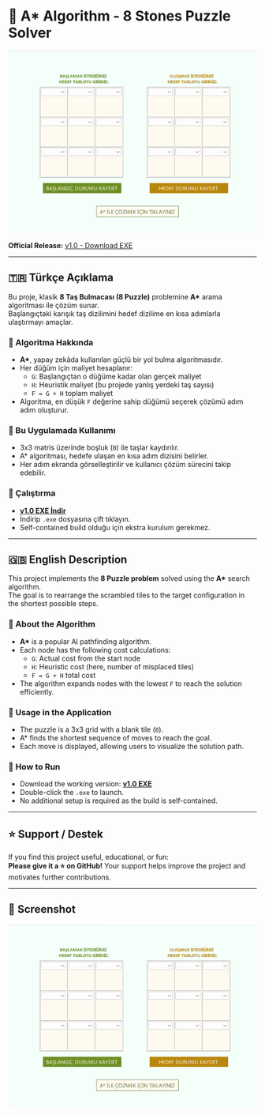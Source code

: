 # 🧩 A* Algorithm - 8 Stones Puzzle Solver

![Banner](./screenshot.png)

**Official Release:** [v1.0 - Download EXE](https://github.com/<your-username>/<your-repo>/releases/download/v1.0/AStarWith8StonesPuzzle.exe)

---

## 🇹🇷 Türkçe Açıklama

Bu proje, klasik **8 Taş Bulmacası (8 Puzzle)** problemine **A\*** arama algoritması ile çözüm sunar.  
Başlangıçtaki karışık taş dizilimini hedef dizilime en kısa adımlarla ulaştırmayı amaçlar.

### 🔹 Algoritma Hakkında
- **A\***, yapay zekâda kullanılan güçlü bir yol bulma algoritmasıdır.
- Her düğüm için maliyet hesaplanır:
  - `G`: Başlangıçtan o düğüme kadar olan gerçek maliyet  
  - `H`: Heuristik maliyet (bu projede yanlış yerdeki taş sayısı)  
  - `F = G + H` toplam maliyet
- Algoritma, en düşük `F` değerine sahip düğümü seçerek çözümü adım adım oluşturur.

### 🔹 Bu Uygulamada Kullanımı
- 3x3 matris üzerinde boşluk (`0`) ile taşlar kaydırılır.  
- A\* algoritması, hedefe ulaşan en kısa adım dizisini belirler.  
- Her adım ekranda görselleştirilir ve kullanıcı çözüm sürecini takip edebilir.

### 🔹 Çalıştırma
- [**v1.0 EXE İndir**](https://github.com/<your-username>/<your-repo>/releases/download/v1.0/AStarWith8StonesPuzzle.exe)  
- İndirip `.exe` dosyasına çift tıklayın.  
- Self-contained build olduğu için ekstra kurulum gerekmez.

---

## 🇬🇧 English Description

This project implements the **8 Puzzle problem** solved using the **A\*** search algorithm.  
The goal is to rearrange the scrambled tiles to the target configuration in the shortest possible steps.

### 🔹 About the Algorithm
- **A\*** is a popular AI pathfinding algorithm.  
- Each node has the following cost calculations:
  - `G`: Actual cost from the start node  
  - `H`: Heuristic cost (here, number of misplaced tiles)  
  - `F = G + H` total cost
- The algorithm expands nodes with the lowest `F` to reach the solution efficiently.

### 🔹 Usage in the Application
- The puzzle is a 3x3 grid with a blank tile (`0`).  
- A\* finds the shortest sequence of moves to reach the goal.  
- Each move is displayed, allowing users to visualize the solution path.

### 🔹 How to Run
- Download the working version: [**v1.0 EXE**](https://github.com/<your-username>/<your-repo>/releases/download/v1.0/AStarWith8StonesPuzzle.exe)  
- Double-click the `.exe` to launch.  
- No additional setup is required as the build is self-contained.

---

## ⭐ Support / Destek

If you find this project useful, educational, or fun:  
**Please give it a ⭐ on GitHub!** Your support helps improve the project and motivates further contributions.  

---

## 📸 Screenshot

![Screenshot](./screenshot.png)
